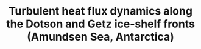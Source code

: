 ---
title: "Turbulent heat flux dynamics along the Dotson and Getz ice-shelf fronts (Amundsen Sea, Antarctica)"
citation: "Jacob, B., Queste, B.Y. and du Plessis, M.D., 2024. Turbulent heat flux dynamics along the Dotson and Getz ice-shelf fronts (Amundsen Sea, Antarctica). EGUsphere, 2024, pp.1-33."
doi: "https://doi.org/10.5194/os-21-359-2025"
category: manuscripts
---